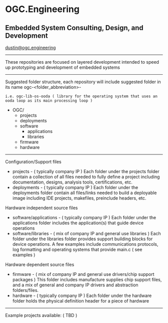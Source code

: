 # OGC.Engineering
## Embedded System Consulting, Design, and Development

dustin@ogc.engineering

---
These repositories are focused on layered development intended to speed up prototyping and development of embedded systems

---
Suggested folder structure, each repository will include suggested folder in its name ogc-<folder_abbreviation>-<name>
    
    i.e. ogc-lib-os-ooda ( library for the operating system that uses an ooda loop as its main processing loop )
- OGC/
    - projects
    - deployments
    - software
        - applications
        - libraries
    - firmware
    - hardware
---

Configuration/Support files
- projects - ( typically company IP ) Each folder under the projects folder contain a collection of all files needed to fully define a project including documentation, designs, analysis tools, certifications, etc.
- deployments - ( typically company IP ) Each folder under the deployments folder contain all files/links needed to build a deployable image including IDE projects, makefiles, preinclude headers, etc.

Hardware independent source files
- software/applications - ( typically company IP ) Each folder under the applications folder includes the application(s) that guide device operations
- software/libraries - ( mix of company IP and general use libraries ) Each folder under the libraries folder provides support building blocks for device operations.  A few examples include communications protocols, log formatting and operating systems that provide main.c ( see examples )

Hardware dependent source files
- firmware - ( mix of company IP and general use drivers/chip support packages ) This folder includes manufacture supplies chip support files, and a mix of general and company IP drivers and abstraction folders/files.
- hardware - ( typically company IP ) Each folder under the hardware folder holds the physical definition header for a piece of hardware
---

Example projects available: ( TBD )